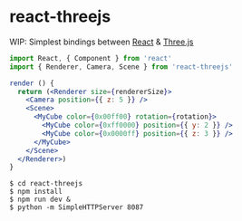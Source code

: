 # react-threejs

WIP: Simplest bindings between [React][react] & [Three.js][threejs]


```js
import React, { Component } from 'react'
import { Renderer, Camera, Scene } from 'react-threejs'
```

```jsx
render () {
  return (<Renderer size={rendererSize}>
    <Camera position={{ z: 5 }} />
    <Scene>
      <MyCube color={0x00ff00} rotation={rotation}>
        <MyCube color={0xff0000} position={{ y: 2 }} />
        <MyCube color={0x0000ff} position={{ z: 3 }} />
      </MyCube>
    </Scene>
  </Renderer>)
}
```


```plain
$ cd react-threejs
$ npm install
$ npm run dev &
$ python -m SimpleHTTPServer 8087
```


[react]: https://github.com/facebook/react
[threejs]: https://github.com/mrdoob/three.js
